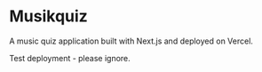 # Musikquiz

A music quiz application built with Next.js and deployed on Vercel.

Test deployment - please ignore. 